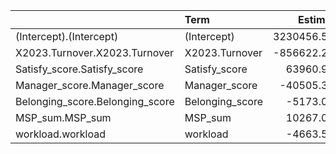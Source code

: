 |                                |Term            |    Estimate|  Std.Error| t.value| p.value|
|:-------------------------------|:---------------|-----------:|----------:|-------:|-------:|
|(Intercept).(Intercept)         |(Intercept)     | 3230456.535| 301426.739|  10.717|   0.000|
|X2023.Turnover.X2023.Turnover   |X2023.Turnover  | -856622.215| 117678.778|  -7.279|   0.000|
|Satisfy_score.Satisfy_score     |Satisfy_score   |   63960.917|  12278.588|   5.209|   0.000|
|Manager_score.Manager_score     |Manager_score   |  -40505.375|   9515.435|  -4.257|   0.000|
|Belonging_score.Belonging_score |Belonging_score |   -5173.099|  15680.662|  -0.330|   0.741|
|MSP_sum.MSP_sum                 |MSP_sum         |   10267.077|    624.422|  16.443|   0.000|
|workload.workload               |workload        |   -4663.538|    305.543| -15.263|   0.000|
